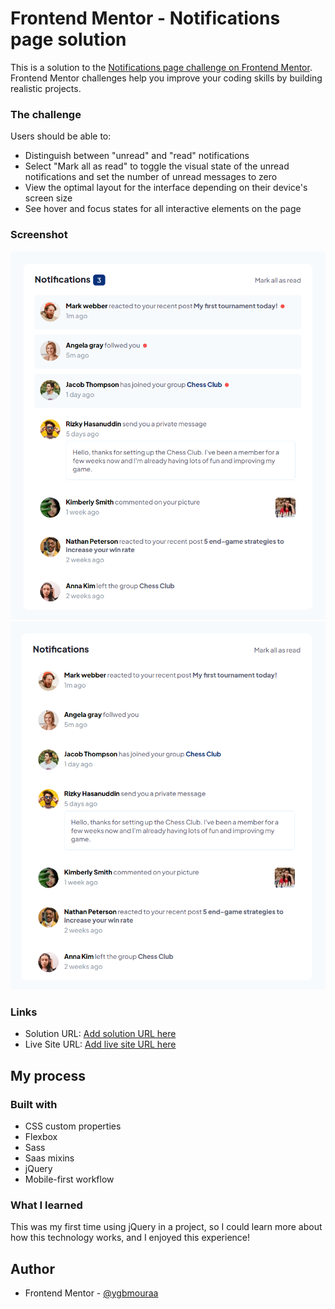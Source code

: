 # Frontend Mentor - Notifications page solution

This is a solution to the [Notifications page challenge on Frontend Mentor](https://www.frontendmentor.io/challenges/notifications-page-DqK5QAmKbC). Frontend Mentor challenges help you improve your coding skills by building realistic projects. 

### The challenge

Users should be able to:

- Distinguish between "unread" and "read" notifications
- Select "Mark all as read" to toggle the visual state of the unread notifications and set the number of unread messages to zero
- View the optimal layout for the interface depending on their device's screen size
- See hover and focus states for all interactive elements on the page

### Screenshot

![](./assets/screen-shots/screen-shot1.png)
![](./assets/screen-shots/screen-shot2.png)

### Links

- Solution URL: [Add solution URL here](https://your-solution-url.com)
- Live Site URL: [Add live site URL here](https://your-live-site-url.com)

## My process

### Built with

- CSS custom properties
- Flexbox
- Sass
- Saas mixins
- jQuery
- Mobile-first workflow

### What I learned

This was my first time using jQuery in a project, so I could learn more about how this technology works, and I enjoyed this experience!

## Author

- Frontend Mentor - [@ygbmouraa](https://www.frontendmentor.io/profile/gbmouraa)
